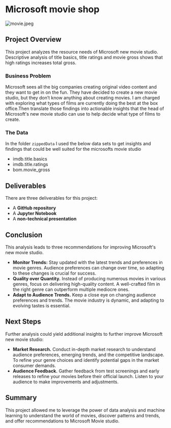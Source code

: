# Microsoft movie shop



![movie.jpeg](https://images.unsplash.com/photo-1626814026160-2237a95fc5a0?auto=format&fit=crop&q=60&w=500&ixlib=rb-4.0.3&ixid=M3wxMjA3fDB8MHxzZWFyY2h8MTl8fG1vdmllfGVufDB8fDB8fHww)



## Project Overview
This project analyzes the resource needs of Microsoft new movie studio. Descriptive analysis of title basics, title ratings and movie gross shows that high ratings increases total gross.


### Business Problem

Microsoft sees all the big companies creating original video content and they want to get in on the fun. They have decided to create a new movie studio, but they don’t know anything about creating movies. I am charged with exploring what types of films are currently doing the best at the box office.Then translate those findings into actionable insights that the head of Microsoft's new movie studio can use to help decide what type of films to create.

### The Data

In the folder `zippedData` 
I used the below data sets to get insights and findings that could be well suited for the microsofts movie studio

* imdb.title.basics
* imdb.title.ratings
* bom.movie_gross

## Deliverables

There are three deliverables for this project:

* A **GitHub repository**
* A **Jupyter Notebook**
* A **non-technical presentation**


## Conclusion
This analysis leads to three recommendations for improving Microsoft's new movie studio.

* **Monitor Trends:** Stay updated with the latest trends and preferences in movie genres. Audience preferences can change over time, so adapting to these changes is crucial for success.
* **Quality over Quantity.** Instead of producing numerous movies in various genres, focus on delivering high-quality content. A well-crafted film in the right genre can outperform multiple mediocre ones.
* **Adapt to Audience Trends.** Keep a close eye on changing audience preferences and trends. The movie industry is dynamic, and adapting to evolving tastes is essential.

## Next Steps
Further analysis could yield additional insights to further improve Microsoft new movie studio:

* **Market Research.** Conduct in-depth market research to understand audience preferences, emerging trends, and the competitive landscape. To refine your genre choices and identify potential gaps in the market consumer demands.
* **Audience Feedback.** Gather feedback from test screenings and early releases to refine your movies before their official launch. Listen to your audience to make improvements and adjustments.


## Summary
This project allowed me to leverage the power of data analysis and machine learning to understand the world of movies, discover patterns and trends, and offer recommendations to Microsoft Movie studio. 
